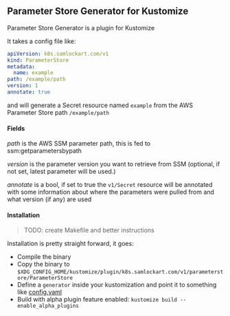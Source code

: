## Parameter Store Generator for Kustomize

Parameter Store Generator is a plugin for Kustomize

It takes a config file like:
```yaml
apiVersion: k8s.samlockart.com/v1
kind: ParameterStore
metadata:
  name: example
path: /example/path
version: 1
annotate: true
```

and will generate a Secret resource named `example` from the AWS Parameter Store path  `/example/path`

#### Fields

*path* is the AWS SSM parameter path, this is fed to ssm:getparametersbypath

*version* is the parameter version you want to retrieve from SSM (optional, if not set, latest parameter will be used.)

*annotate* is a bool, if set to true the `v1/Secret` resource will be annotated with some information about where the parameters were pulled from and what version (if any) are used


#### Installation

> TODO: create Makefile and better instructions

Installation is pretty straight forward, it goes:

* Compile the binary
* Copy the binary to `$XDG_CONFIG_HOME/kustomize/plugin/k8s.samlockart.com/v1/parameterstore/ParameterStore`
* Define a `generator` inside your kustomization and point it to something like [config.yaml](./config.yaml)
* Build with alpha plugin feature enabled: `kustomize build --enable_alpha_plugins`
